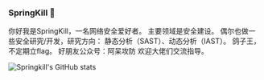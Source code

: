 ### SpringKill 👋

你好我是SpringKill，一名网络安全爱好者。
主要领域是安全建设。
偶尔也做一些安全研究/开发，研究方向：
静态分析（SAST）、动态分析（IAST）。
鸽子王，不定期立flag。
好朋友公众号：阿呆攻防 欢迎大佬们交流指导。
<!--
**springkill/springkill** is a ✨ _special_ ✨ repository because its `README.md` (this file) appears on your GitHub profile.

Here are some ideas to get you started:

- 🔭 I’m currently working on ...
- 🌱 I’m currently learning ...
- 👯 I’m looking to collaborate on ...
- 🤔 I’m looking for help with ...
- 💬 Ask me about ...
- 📫 How to reach me: ...
- 😄 Pronouns: ...
- ⚡ Fun fact: ...
-->

![Springkill's GitHub stats](https://github-readme-stats.vercel.app/api?username=springkill&show_icons=true&theme=tokyonight)

